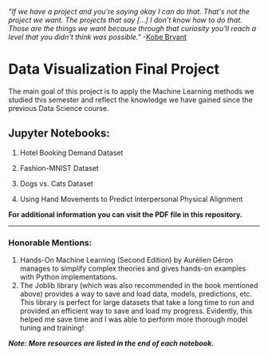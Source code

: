 *"If we have a project and you're saying okay I can do that. That's not the project we want. The projects that say [...] I don't know how to do that. Those are the things we want because through that curiosity you'll reach a level that you didn't think was possible."* -<a href="https://www.youtube.com/watch?v=VSceuiPBpxY&t=542s">Kobe Bryant</a>

# Data Visualization Final Project
The main goal of this project is to apply the Machine Learning methods we studied this semester and reflect the knowledge we have gained since the previous Data Science course.

## Jupyter Notebooks:

1. Hotel Booking Demand Dataset

2. Fashion-MNIST Dataset

3. Dogs vs. Cats Dataset

4. Using Hand Movements to Predict Interpersonal Physical Alignment

**For additional information you can visit the PDF file in this repository.**

-------------

### Honorable Mentions:
1.	Hands-On Machine Learning (Second Edition) by Aurélien Géron manages to simplify complex theories and gives hands-on examples with Python implementations.
2.	The Joblib library (which was also recommended in the book mentioned above) provides a way to save and load data, models, predictions, etc. This library is perfect for large datasets that take a long time to run and provided an efficient way to save and load my progress. Evidently, this helped me save time and I was able to perform more thorough model tuning and training!

***Note: More resources are listed in the end of each notebook.***
